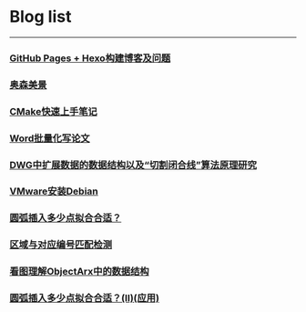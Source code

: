 # Blog list

-----------

### [GitHub Pages + Hexo构建博客及问题](./db/1Build_blog_by_GitHub_Pages_Hexo.md)

### [奥森美景](./db/2Pictrue_show.md)

### [CMake快速上手笔记](./db/3CMake_quick_start_note.md)

### [Word批量化写论文](./db/4Batch_processing_by_word.md)

### [DWG中扩展数据的数据结构以及“切割闭合线”算法原理研究](./db/5Data_structure_of_Xdata_in_dwg_and_algorithm_of_cutting_closed_line.md)

### [VMware安装Debian](./db/6Install_Debian_in_VMware.md)

### [圆弧插入多少点拟合合适？](./db/7Fitting_arc.md)

### [区域与对应编号匹配检测](./db/8Detection_of_numbering_regions.md)

### [看图理解ObjectArx中的数据结构](./db/9Identify_the_data_structure_in_ObjectArx.md)

### [圆弧插入多少点拟合合适？(Ⅱ)(应用)](./db/10Fitting_arc-2.md)